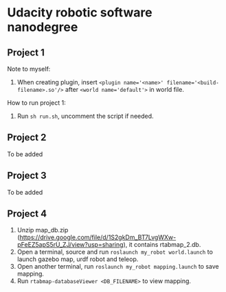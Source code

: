 # Udacity robotic software nanodegree

## Project 1
Note to myself:
1. When creating plugin, insert `<plugin name='<name>' filename='<build-filename>.so'/>` after `<world name='default'>` in world file.

How to run project 1:
1. Run `sh run.sh`, uncomment the script if needed.

## Project 2
To be added

## Project 3
To be added

## Project 4
1. Unzip map_db.zip (https://drive.google.com/file/d/1S2gkDm_BT7LvgWXw-pFeEZ5apS5rU_ZJ/view?usp=sharing), it contains rtabmap_2.db.
2. Open a terminal, source and run `roslaunch my_robot world.launch` to launch gazebo map, urdf robot and teleop.
3. Open another terminal, run `roslaunch my_robot mapping.launch` to save mapping.
4. Run `rtabmap-databaseViewer <DB_FILENAME>` to view mapping.
